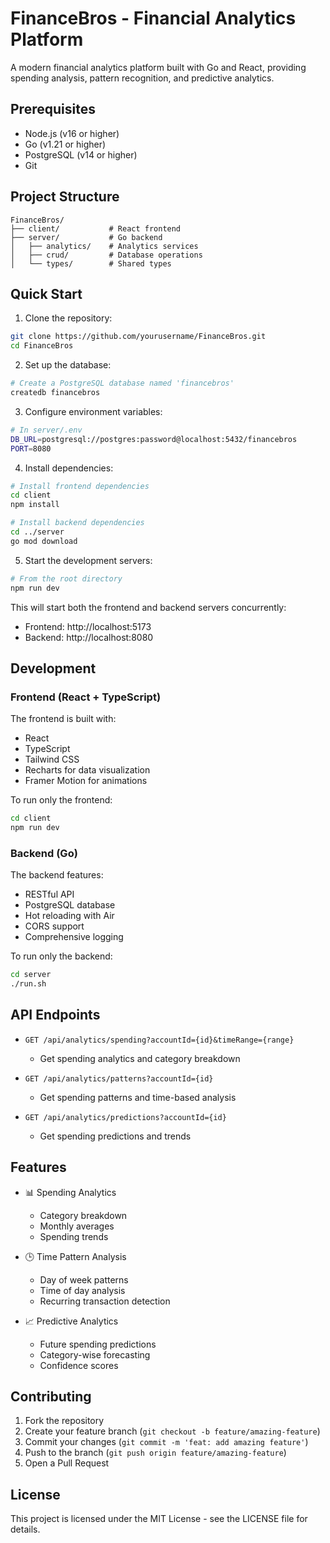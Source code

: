 # FinanceBros - Financial Analytics Platform

A modern financial analytics platform built with Go and React, providing spending analysis, pattern recognition, and predictive analytics.

## Prerequisites

- Node.js (v16 or higher)
- Go (v1.21 or higher)
- PostgreSQL (v14 or higher)
- Git

## Project Structure

```
FinanceBros/
├── client/           # React frontend
├── server/           # Go backend
│   ├── analytics/    # Analytics services
│   ├── crud/         # Database operations
│   └── types/        # Shared types
```

## Quick Start

1. Clone the repository:
```bash
git clone https://github.com/yourusername/FinanceBros.git
cd FinanceBros
```

2. Set up the database:
```bash
# Create a PostgreSQL database named 'financebros'
createdb financebros
```

3. Configure environment variables:
```bash
# In server/.env
DB_URL=postgresql://postgres:password@localhost:5432/financebros
PORT=8080
```

4. Install dependencies:
```bash
# Install frontend dependencies
cd client
npm install

# Install backend dependencies
cd ../server
go mod download
```

5. Start the development servers:
```bash
# From the root directory
npm run dev
```

This will start both the frontend and backend servers concurrently:
- Frontend: http://localhost:5173
- Backend: http://localhost:8080

## Development

### Frontend (React + TypeScript)

The frontend is built with:
- React
- TypeScript
- Tailwind CSS
- Recharts for data visualization
- Framer Motion for animations

To run only the frontend:
```bash
cd client
npm run dev
```

### Backend (Go)

The backend features:
- RESTful API
- PostgreSQL database
- Hot reloading with Air
- CORS support
- Comprehensive logging

To run only the backend:
```bash
cd server
./run.sh
```

## API Endpoints

- `GET /api/analytics/spending?accountId={id}&timeRange={range}`
  - Get spending analytics and category breakdown

- `GET /api/analytics/patterns?accountId={id}`
  - Get spending patterns and time-based analysis

- `GET /api/analytics/predictions?accountId={id}`
  - Get spending predictions and trends

## Features

- 📊 Spending Analytics
  - Category breakdown
  - Monthly averages
  - Spending trends

- 🕒 Time Pattern Analysis
  - Day of week patterns
  - Time of day analysis
  - Recurring transaction detection

- 📈 Predictive Analytics
  - Future spending predictions
  - Category-wise forecasting
  - Confidence scores

## Contributing

1. Fork the repository
2. Create your feature branch (`git checkout -b feature/amazing-feature`)
3. Commit your changes (`git commit -m 'feat: add amazing feature'`)
4. Push to the branch (`git push origin feature/amazing-feature`)
5. Open a Pull Request

## License

This project is licensed under the MIT License - see the LICENSE file for details. 